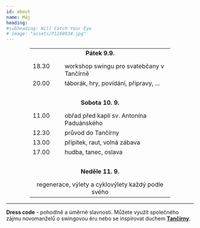 ```yaml
---
id: about
name: Máj
heading: 
#subheading: Will Catch Your Eye
# image: "assets/P1260934.jpg"
---
```


<table style="margin-left: auto; margin-right:auto; width: 75%;">
    <tr>
        <td style="text-align: center; font-weight: bold;" colspan="2"> Pátek 9.9. </td>
    </tr>
    <tr>
        <td style="padding-bottom: 7px;"></td>
    </tr>
    <tr>
        <td style="vertical-align:top;"> 18.30 </td>
        <td style="padding-left: 8.5%;"> workshop swingu pro svatebčany v Tančírně </td>
    </tr>
    <tr>
        <td style="vertical-align:top;"> 20.00 </td>
        <td style="padding-left: 8.5%;"> táborák, hry, povídání, přípravy, ... </td>
    </tr>
    <tr>
        <td> <br> </td>
    </tr>
    <tr>
        <td style="text-align: center; font-weight: bold;" colspan="2"> Sobota 10. 9. </td>
    </tr>
    <tr>
        <td style="padding-bottom: 7px;"> </td>
    </tr>
    <tr>
        <td style="vertical-align:top;"> 11.00 </td>
        <td style="padding-left: 8.5%;"> obřad před kaplí sv. Antonína Paduánského </td>
    </tr>
    <tr>
        <td style="vertical-align:top;"> 12.30 </td>
        <td style="padding-left: 8.5%;"> průvod do Tančírny </td>
    </tr>
    <tr>
        <td style="vertical-align:top;"> 13.00 </td>
        <td style="padding-left: 8.5%;"> přípitek, raut, volná zábava </td>
    </tr>
    <tr>
        <td style="vertical-align:top;"> 17.00 </td>
        <td style="padding-left: 8.5%;"> hudba, tanec, oslava </td>
    </tr>
    <tr>
        <td> <br> </td>
    </tr>
    <tr>
        <td style="text-align: center; font-weight: bold;" colspan="2"> Neděle 11. 9. </td>
    </tr>
    <tr>
    <td style="padding-bottom: 7px;"> </td>
    </tr>
    <tr>
        <td style="text-align: center;" colspan="2"> regenerace, výlety a cyklovýlety každý podle svého </td>
    <!-- </tr>
        <tr>
        <td> <br> </td>
    </tr>
        <tr>
        <td style="text-align: center;" colspan="2"> <i> *změna programu vyhrazena... </i> </td> -->
    </tr> 
</table>
<hr>

**Dress code** - pohodlně a úměrně slavnosti. Můžete využít společného zájmu novomanželů o swingovou éru nebo se inspirovat duchem **<a href="http://georgshalle.cz/" target="_blank">Tančírny</a>**.
